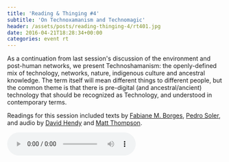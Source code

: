 ```yaml
---
title: 'Reading & Thinging #4'
subtitle: 'On Technoxamanism and Technomagic'
header: /assets/posts/reading-thinging-4/rt401.jpg
date: 2016-04-21T18:28:34+00:00
categories: event rt
---
```

As a continuation from last session's discussion of the environment and post-human networks, we present Technoshamanism: the openly-defined mix of technology, networks, nature, indigenous culture and ancestral knowledge. The term itself will mean different things to different people, but the common theme is that there is pre-digital (and ancestral/ancient) technology that should be recognized as Technology, and understood in contemporary terms.

Readings for this session included texts by [Fabiane M. Borges](http://www.modspil.dk/docs/technoshamanism_fabi_borges.pdf), [Pedro Soler](http://root.ps/download/tecnomagxs/Soler_tecnomagxs_eng.pdf), and audio by [David Hendy](https://beta.prx.org/stories/100722) and [Matt Thompson](https://beta.prx.org/stories/101979).

<audio controls src="https://ou.lc/rt-player/data/reading_thinging_4.mp3"></audio>
